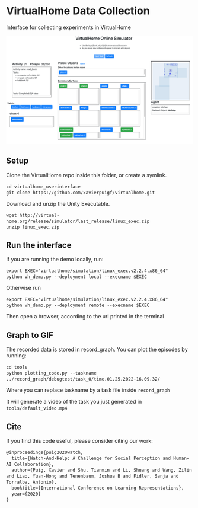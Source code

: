 # VirtualHome Data Collection 
Interface for collecting experiments in VirtualHome

![img](assets/screenshot_interface.png)

## Setup
Clone the VirtualHome repo inside this folder, or create a symlink.

```
cd virtualhome_userinterface
git clone https://github.com/xavierpuigf/virtualhome.git
```

Download and unzip the Unity Executable.

```
wget http://virtual-home.org/release/simulator/last_release/linux_exec.zip
unzip linux_exec.zip
```


## Run the interface

If you are running the demo locally, run:

```
export EXEC="virtualhome/simulation/linux_exec.v2.2.4.x86_64"
python vh_demo.py --deployment local --execname $EXEC
```
Otherwise run

```
export EXEC="virtualhome/simulation/linux_exec.v2.2.4.x86_64"
python vh_demo.py --deployment remote --execname $EXEC
```

Then open a browser, according to the url printed in the terminal

## Graph to GIF

The recorded data is stored in record_graph. You can plot the episodes by running:

```
cd tools
python plotting_code.py --taskname ../record_graph/debugtest/task_0/time.01.25.2022-16.09.32/
```

Where you can replace taskname by a task file inside `record_graph`

It will generate a video of the task you just generated in `tools/default_video.mp4`

## Cite
If you find this code useful, please consider citing our work:

```
@inproceedings{puig2020watch,
  title={Watch-And-Help: A Challenge for Social Perception and Human-AI Collaboration},
  author={Puig, Xavier and Shu, Tianmin and Li, Shuang and Wang, Zilin and Liao, Yuan-Hong and Tenenbaum, Joshua B and Fidler, Sanja and Torralba, Antonio},
  booktitle={International Conference on Learning Representations},
  year={2020}
}
```
